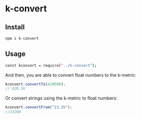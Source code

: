 # k-convert

## Install

```sh
npm i k-convert
```

## Usage

```sh
const kconvert = require("../k-convert");
```

And then, you are able to convert float numbers to the k-metric:

```javascript
kconvert.convertTo(420500);
//'420.5k'
```

Or convert strings using the k-metric to float numbers:

```javascript
kconvert.convertFrom("23.2k");
//23200
```
